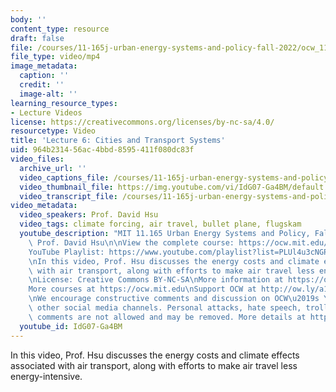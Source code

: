 ```yaml
---
body: ''
content_type: resource
draft: false
file: /courses/11-165j-urban-energy-systems-and-policy-fall-2022/ocw_11165_lecture06_2022sep28-1325_360p_16_9.mp4
file_type: video/mp4
image_metadata:
  caption: ''
  credit: ''
  image-alt: ''
learning_resource_types:
- Lecture Videos
license: https://creativecommons.org/licenses/by-nc-sa/4.0/
resourcetype: Video
title: 'Lecture 6: Cities and Transport Systems'
uid: 964b2314-56ac-4bbd-8595-411f080dc83f
video_files:
  archive_url: ''
  video_captions_file: /courses/11-165j-urban-energy-systems-and-policy-fall-2022/1QZXs5u7bNewrfjgTlwm17ja9VE3yrn64_transcript.webvtt
  video_thumbnail_file: https://img.youtube.com/vi/IdG07-Ga4BM/default.jpg
  video_transcript_file: /courses/11-165j-urban-energy-systems-and-policy-fall-2022/1QZXs5u7bNewrfjgTlwm17ja9VE3yrn64_transcript.pdf
video_metadata:
  video_speakers: Prof. David Hsu
  video_tags: climate forcing, air travel, bullet plane, flugskam
  youtube_description: "MIT 11.165 Urban Energy Systems and Policy, Fall 2022\nInstructor:\
    \ Prof. David Hsu\n\nView the complete course: https://ocw.mit.edu/courses/11-165j-urban-energy-systems-and-policy-fall-2022/\n\
    YouTube Playlist: https://www.youtube.com/playlist?list=PLUl4u3cNGP63SEOB1q95TFs0hwyf1d7BG\n\
    \nIn this video, Prof. Hsu discusses the energy costs and climate effects associated\
    \ with air transport, along with efforts to make air travel less energy-intensive.\n\
    \nLicense: Creative Commons BY-NC-SA\nMore information at https://ocw.mit.edu/terms\n\
    More courses at https://ocw.mit.edu\nSupport OCW at http://ow.ly/a1If50zVRlQ\n\
    \nWe encourage constructive comments and discussion on OCW\u2019s YouTube and\
    \ other social media channels. Personal attacks, hate speech, trolling, and inappropriate\
    \ comments are not allowed and may be removed. More details at https://ocw.mit.edu/comments."
  youtube_id: IdG07-Ga4BM
---
```

In this video, Prof. Hsu discusses the energy costs and climate effects associated with air transport, along with efforts to make air travel less energy-intensive.